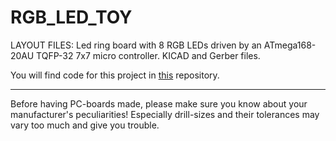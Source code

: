 
RGB_LED_TOY
===========

LAYOUT FILES: Led ring board with 8 RGB LEDs driven by an ATmega168-20AU TQFP-32 7x7 micro controller. KICAD and Gerber files.

You will find code for this project in [this](https://github.com/madworm/rgb_led_toy_test) repository.


---

Before having PC-boards made, please make sure you know about your manufacturer's peculiarities!
Especially drill-sizes and their tolerances may vary too much and give you trouble.

